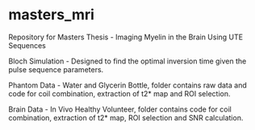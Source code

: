 # masters_mri
Repository for Masters Thesis - Imaging Myelin in the Brain Using UTE Sequences 


Bloch Simulation - Designed to find the optimal inversion time given the pulse sequence parameters.

Phantom Data - Water and Glycerin Bottle, folder contains raw data and code for coil combination, extraction of t2* map and ROI selection.

Brain Data - In Vivo Healthy Volunteer, folder contains code for coil combination, extraction of t2* map, ROI selection and SNR calculation.


